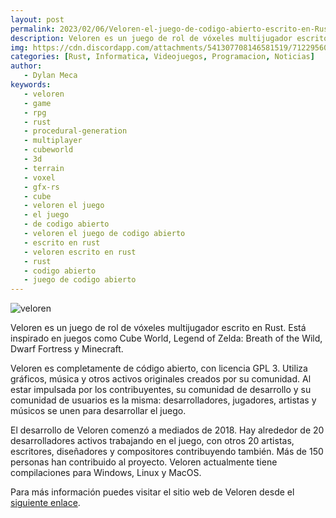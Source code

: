 ```yaml
---
layout: post
permalink: 2023/02/06/Veloren-el-juego-de-codigo-abierto-escrito-en-Rust.html
description: Veloren es un juego de rol de vóxeles multijugador escrito en Rust. Está inspirado en juegos como Cube World, Legend of Zelda; Breath of the Wild, Dwarf Fortress y Minecraft.
img: https://cdn.discordapp.com/attachments/541307708146581519/712295605170602075/logo.png
categories: [Rust, Informatica, Videojuegos, Programacion, Noticias]
author:
   - Dylan Meca
keywords:
   - veloren
   - game
   - rpg
   - rust
   - procedural-generation
   - multiplayer
   - cubeworld
   - 3d
   - terrain 
   - voxel
   - gfx-rs
   - cube
   - veloren el juego
   - el juego
   - de codigo abierto
   - veloren el juego de codigo abierto
   - escrito en rust
   - veloren escrito en rust
   - rust
   - codigo abierto
   - juego de codigo abierto
--- 
```


![veloren](https://cdn.discordapp.com/attachments/541307708146581519/712295605170602075/logo.png)

Veloren es un juego de rol de vóxeles multijugador escrito en Rust. Está inspirado en juegos como Cube World, Legend of Zelda: Breath of the Wild, Dwarf Fortress y Minecraft.

Veloren es completamente de código abierto, con licencia GPL 3. Utiliza gráficos, música y otros activos originales creados por su comunidad.
Al estar impulsada por los contribuyentes, su comunidad de desarrollo y su comunidad de usuarios es la misma: desarrolladores, jugadores, artistas 
y músicos se unen para desarrollar el juego.

El desarrollo de Veloren comenzó a mediados de 2018. Hay alrededor de 20 desarrolladores activos trabajando en el juego, 
con otros 20 artistas, escritores, diseñadores y compositores contribuyendo también. Más de 150 personas han contribuido al proyecto. 
Veloren actualmente tiene compilaciones para Windows, Linux y MacOS.

Para más información puedes visitar el sitio web de Veloren desde el [siguiente enlace](https://veloren.net/).

